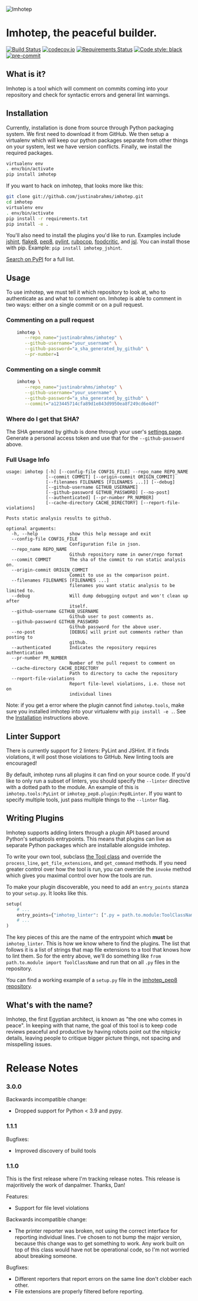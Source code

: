 ![Imhotep](https://raw.github.com/justinabrahms/imhotep/master/imhotep.png)
# Imhotep, the peaceful builder.

[![Build Status](https://app.travis-ci.com/justinabrahms/imhotep.svg?branch=master)](https://app.travis-ci.com/github/justinabrahms/imhotep)
[![codecov.io](http://codecov.io/github/justinabrahms/imhotep/coverage.svg?branch=master)](http://codecov.io/github/justinabrahms/imhotep?branch=master)
[![Requirements Status](https://requires.io/github/justinabrahms/imhotep/requirements.svg?branch=master)](https://requires.io/github/justinabrahms/imhotep/requirements/?branch=master)
[![Code style: black](https://img.shields.io/badge/code%20style-black-000000.svg)](https://github.com/psf/black)
[![pre-commit](https://img.shields.io/badge/pre--commit-enabled-brightgreen?logo=pre-commit&logoColor=white)](https://github.com/pre-commit/pre-commit)

## What is it?
Imhotep is a tool which will comment on commits coming into your
repository and check for syntactic errors and general lint
warnings.

## Installation

Currently, installation is done from source through Python packaging
system. We first need to download it from GitHub. We then setup a
virtualenv which will keep our python packages separate from other
things on your system, lest we have version conflicts. Finally, we
install the required packages.

```bash
virtualenv env
. env/bin/activate
pip install imhotep
```

If you want to hack on imhotep, that looks more like this:

```bash
git clone git://github.com/justinabrahms/imhotep.git
cd imhotep
virtualenv env
. env/bin/activate
pip install -r requirements.txt
pip install -e .
```

You'll also need to install the plugins you'd like to run. Examples
include [jshint](https://github.com/justinabrahms/imhotep_jshint),
[flake8](https://github.com/glogiotatidis/imhotep_flake8),
[pep8](https://github.com/justinabrahms/imhotep_pep8),
[pylint](https://github.com/justinabrahms/imhotep_pylint),
[rubocop](https://github.com/scottjab/imhotep_rubocop),
[foodcritic](https://github.com/scottjab/imhotep_foodcritic),
and [jsl](https://github.com/mghayes/imhotep_jsl). You can
install those with pip. Example: `pip install imhotep_jshint`.

[Search on PyPI](https://pypi.org/search/?q=imhotep) for a full list.

## Usage

To use imhotep, we must tell it which repository to look at, who to
authenticate as and what to comment on. Imhotep is able to comment in
two ways: either on a single commit or on a pull request.


### Commenting on a pull request
```bash
    imhotep \
       --repo_name="justinabrahms/imhotep" \
       --github-username="your_username" \
       --github-password="a_sha_generated_by_github" \
       --pr-number=1
```

### Commenting on a single commit
```bash
    imhotep \
       --repo_name="justinabrahms/imhotep" \
       --github-username="your_username" \
       --github-password="a_sha_generated_by_github" \
       --commit="a123445714cfa89d1e843d9950ea8f249cd6e4df"
```

### Where do I get that SHA?

The SHA generated by github is done through your user's [settings
page](https://github.com/settings/applications). Generate a personal
access token and use that for the `--github-password` above.

### Full Usage Info
```
usage: imhotep [-h] [--config-file CONFIG_FILE] --repo_name REPO_NAME
               [--commit COMMIT] [--origin-commit ORIGIN_COMMIT]
               [--filenames FILENAMES [FILENAMES ...]] [--debug]
               [--github-username GITHUB_USERNAME]
               [--github-password GITHUB_PASSWORD] [--no-post]
               [--authenticated] [--pr-number PR_NUMBER]
               [--cache-directory CACHE_DIRECTORY] [--report-file-violations]

Posts static analysis results to github.

optional arguments:
  -h, --help            show this help message and exit
  --config-file CONFIG_FILE
                        Configuration file in json.
  --repo_name REPO_NAME
                        Github repository name in owner/repo format
  --commit COMMIT       The sha of the commit to run static analysis on.
  --origin-commit ORIGIN_COMMIT
                        Commit to use as the comparison point.
  --filenames FILENAMES [FILENAMES ...]
                        filenames you want static analysis to be limited to.
  --debug               Will dump debugging output and won't clean up after
                        itself.
  --github-username GITHUB_USERNAME
                        Github user to post comments as.
  --github-password GITHUB_PASSWORD
                        Github password for the above user.
  --no-post             [DEBUG] will print out comments rather than posting to
                        github.
  --authenticated       Indicates the repository requires authentication
  --pr-number PR_NUMBER
                        Number of the pull request to comment on
  --cache-directory CACHE_DIRECTORY
                        Path to directory to cache the repository
  --report-file-violations
                        Report file-level violations, i.e. those not on
                        individual lines
```

Note: if you get a error where the plugin cannot find `imhotep.tools`, make
sure you installed imhotep into your virtualenv with `pip install -e .`. See
the [Installation](#installation) instructions above.

## Linter Support

There is currently support for 2 linters: PyLint and JSHint. If it
finds violations, it will post those violations to GitHub. New linting
tools are encouraged!

By default, imhotep runs all plugins it can find on your source
code. If you'd like to only run a subset of linters, you should
specify the `--linter` directive with a dotted path to the module. An
example of this is `imhotep.tools:PyLint` or
`imhotep_pep8.plugin:Pep8Linter`. If you want to specify multiple
tools, just pass multiple things to the `--linter` flag.

## Writing Plugins

Imhotep supports adding linters through a plugin API based around
Python's setuptools entrypoints. This means that plugins can live as
separate Python packages which are installable alongside imhotep.

To write your own tool, subclass [the Tool
class](https://github.com/justinabrahms/imhotep/blob/master/imhotep/tools.py)
and override the `process_line`, `get_file_extensions`, and
`get_command` methods. If you need greater control over how the tool
is run, you can override the `invoke` method which gives you maximal
control over how the tools are run.

To make your plugin discoverable, you need to add an `entry_points`
stanza to your `setup.py`. It looks like this.

```python
setup(
    # ...
    entry_points={"imhotep_linter": [".py = path.to.module:ToolClassName"]}
    # ...
)
```

The key pieces of this are the name of the entrypoint which **must**
be `imhotep_linter`. This is how we know where to find the
plugins. The list that follows it is a list of strings that map file
extensions to a tool that knows how to lint them. So for the entry
above, we'll do something like `from path.to.module import
ToolClassName` and run that on all `.py` files in the repository.

You can find a working example of a `setup.py` file in the
[imhotep_pep8
repository](https://github.com/justinabrahms/imhotep_pep8/blob/master/setup.py).

## What's with the name?

Imhotep, the first Egyptian architect, is known as "the one who comes
in peace". In keeping with that name, the goal of this tool is to keep
code reviews peaceful and productive by having robots point out the
nitpicky details, leaving people to critique bigger picture things,
not spacing and misspelling issues.


# Release Notes

### 3.0.0
Backwards incompatible change:
- Dropped support for Python < 3.9 and pypy.

### 1.1.1

Bugfixes:
- Improved discovery of build tools

### 1.1.0

This is the first release where I'm tracking release notes. This
release is majoritively the work of danpalmer. Thanks, Dan!

Features:
- Support for file level violations

Backwards incompatible change:
- The printer reporter was broken, not using the correct interface for
  reporting individual lines. I've chosen to not bump the major
  version, because this change was to get something to work. Any work
  built on top of this class would have not be operational code, so
  I'm not worried about breaking someone.

Bugfixes:
- Different reporters that report errors on the same line don't
  clobber each other.
- File extensions are properly filtered before reporting.
